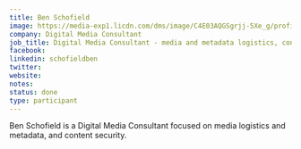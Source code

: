 ```yaml
---
title: Ben Schofield
image: https://media-exp1.licdn.com/dms/image/C4E03AQGSgrjj-5Xe_g/profile-displayphoto-shrink_800_800/0?e=1596672000&v=beta&t=l0qjWOxtA6ythBLN1cnkxQOuLggQ8gWTIFreLzIzqHo
company: Digital Media Consultant
job_title: Digital Media Consultant - media and metadata logistics, content security
facebook: 
linkedin: schofieldben
twitter:
website:
notes:
status: done
type: participant
---
```


Ben Schofield is a Digital Media Consultant focused on media logistics and metadata, and content security. 
